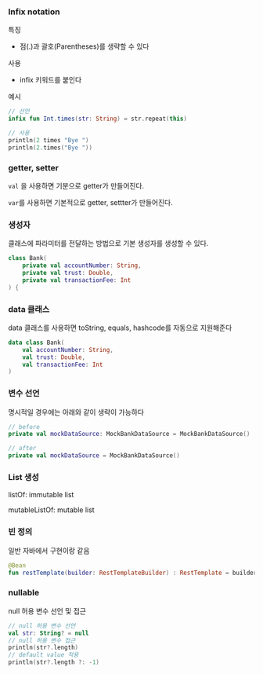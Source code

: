 ### Infix notation
특징
- 점(.)과 괄호(Parentheses)를 생략할 수 있다

사용
- infix 키워드를 붙인다

예시
```kotlin
// 선언
infix fun Int.times(str: String) = str.repeat(this)

// 사용
println(2 times "Bye ")
println(2.times("Bye "))
```

### getter, setter
`val` 을 사용하면 기분으로 getter가 만들어진다.

`var`를 사용하면 기본적으로 getter, settter가 만들어진다.

### 생성자
클래스에 파라미터를 전달하는 방법으로 기본 생성자를 생성할 수 있다.

```kt
class Bank(
    private val accountNumber: String,
    private val trust: Double,
    private val transactionFee: Int
) {
```

### data 클래스
data 클래스를 사용하면 toString, equals, hashcode를 자동으로 지원해준다

```kt
data class Bank(
    val accountNumber: String,
    val trust: Double,
    val transactionFee: Int
)
```

### 변수 선언
명시적일 경우에는 아래와 같이 생략이 가능하다
```kt
// before
private val mockDataSource: MockBankDataSource = MockBankDataSource()

// after
private val mockDataSource = MockBankDataSource()

```

### List 생성
listOf: immutable list

mutableListOf: mutable list

### 빈 정의 
일반 자바에서 구현이랑 같음
```kt
@Bean
fun restTemplate(builder: RestTemplateBuilder) : RestTemplate = builder.build()
```

### nullable
null 허용 변수 선언 및 접근
```kt
// null 허용 변수 선언
val str: String? = null 
// null 허용 변수 접근
println(str?.length)
// default value 적용
println(str?.length ?: -1)
```


